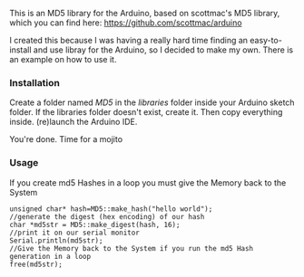 This is an MD5 library for the Arduino, based on scottmac's MD5 library, which you can find here:
https://github.com/scottmac/arduino

I created this because I was having a really hard time finding an easy-to-install and use libray for the Arduino,
so I decided to make my own. There is an example on how to use it.

### Installation
Create a folder named _MD5_ in the _libraries_ folder inside your Arduino sketch folder. If the
libraries folder doesn't exist, create it. Then copy everything inside. (re)launch the Arduino IDE.

You're done. Time for a mojito

### Usage

If you create md5 Hashes in a loop you must give the Memory back to the System 
```
unsigned char* hash=MD5::make_hash("hello world");
//generate the digest (hex encoding) of our hash
char *md5str = MD5::make_digest(hash, 16);
//print it on our serial monitor
Serial.println(md5str);
//Give the Memory back to the System if you run the md5 Hash generation in a loop
free(md5str);
```
